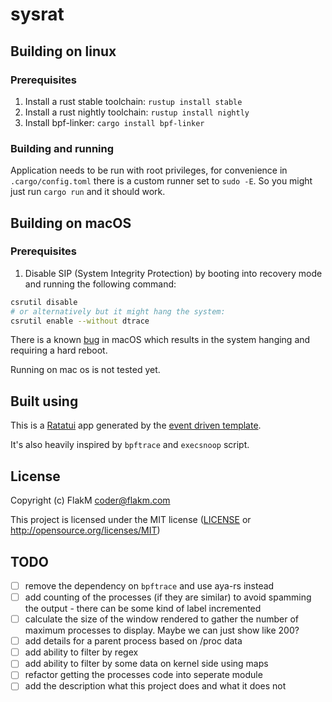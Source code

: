 # sysrat


## Building on linux

### Prerequisites

1. Install a rust stable toolchain: `rustup install stable`
1. Install a rust nightly toolchain: `rustup install nightly`
1. Install bpf-linker: `cargo install bpf-linker`

### Building and running

Application needs to be run with root privileges, for convenience in `.cargo/config.toml` there is a custom runner set to `sudo -E`. So you might just run `cargo run` and it should work.


## Building on macOS

### Prerequisites

1. Disable SIP (System Integrity Protection) by booting into recovery mode and running the following command:

```sh
csrutil disable
# or alternatively but it might hang the system:
csrutil enable --without dtrace
```
There is a known [bug](https://developer.apple.com/forums/thread/735939) in macOS which results in the system hanging and requiring a hard reboot.

Running on mac os is not tested yet.

## Built using


This is a [Ratatui] app generated by the [event driven template].

[Ratatui]: https://ratatui.rs
[event driven template]: https://github.com/ratatui/templates/tree/main/event-driven

It's also heavily inspired by `bpftrace` and `execsnoop` script.


## License

Copyright (c) FlakM <coder@flakm.com>

This project is licensed under the MIT license ([LICENSE] or <http://opensource.org/licenses/MIT>)

[LICENSE]: ./LICENSE


## TODO


- [ ] remove the dependency on `bpftrace` and use aya-rs instead
- [ ] add counting of the processes (if they are similar) to avoid spamming the output - there can be some kind of label incremented
- [ ] calculate the size of the window rendered to gather the number of maximum processes to display. Maybe we can just show like 200?
- [ ] add details for a parent process based on /proc data
- [ ] add ability to filter by regex
- [ ] add ability to filter by some data on kernel side using maps
- [ ] refactor getting the processes code into seperate module
- [ ] add the description what this project does and what it does not

